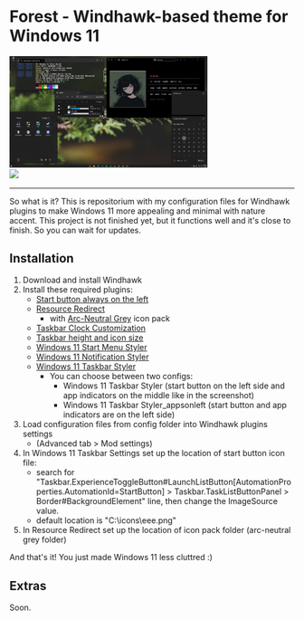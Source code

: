 # Forest - Windhawk-based theme for Windows 11
<img src="screenshot.png" width="350px"> <br>
<img src="screenshot2.png" width="150px">
<hr>

So what is it? This is repositorium with my configuration files for Windhawk plugins to make Windows 11 more appealing and minimal with nature accent.
This project is not finished yet, but it functions well and it's close to finish. So you can wait for updates.

## Installation
1. Download and install Windhawk
2. Install these required plugins:
    - <a href="https://windhawk.net/mods/taskbar-start-button-position">Start button always on the left </a>
    - <a href="https://windhawk.net/mods/icon-resource-redirect">Resource Redirect</a>
        - with <a href="https://github.com/niivu/resource-redirect-icon-themes/blob/main/Resource%20Redirect%20themes/arc-neutral%20grey.zip">Arc-Neutral Grey</a> icon pack
    - <a href="https://windhawk.net/mods/taskbar-clock-customization">Taskbar Clock Customization</a>
    - <a href="https://windhawk.net/mods/taskbar-icon-size">Taskbar height and icon size</a>
    - <a href="https://windhawk.net/mods/windows-11-start-menu-styler">Windows 11 Start Menu Styler</a>
    - <a href="https://windhawk.net/mods/windows-11-notification-center-styler">Windows 11 Notification Styler</a>
    - <a href="https://windhawk.net/mods/windows-11-taskbar-styler">Windows 11 Taskbar Styler</a> 
        - You can choose between two configs:
            - Windows 11 Taskbar Styler (start button on the left side and app indicators on the middle like in the screenshot)
            - Windows 11 Taskbar Styler_appsonleft (start button and app indicators are on the left side)
3. Load configuration files from config folder into Windhawk plugins settings 
    - (Advanced tab > Mod settings)
4. In Windows 11 Taskbar Settings set up the location of start button icon file:
    - search for "Taskbar.ExperienceToggleButton#LaunchListButton[AutomationProperties.AutomationId=StartButton] > Taskbar.TaskListButtonPanel > Border#BackgroundElement" line, then change the ImageSource value.
    - default location is "C:\icons\eee.png"
5. In Resource Redirect set up the location of icon pack folder (arc-neutral grey folder)

And that's it! You just made Windows 11 less cluttred :)

## Extras
Soon.